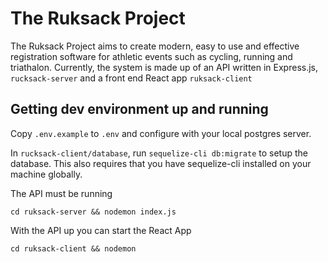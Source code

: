 # The Ruksack Project
The Ruksack Project aims to create modern, easy to use and effective registration software for athletic events such as cycling, running and triathalon. Currently, the system is made up of an API written in Express.js, `rucksack-server` and a front end React app `ruksack-client`
## Getting dev environment up and running
Copy `.env.example` to `.env` and configure with your local postgres server.

In `rucksack-client/database`, run `sequelize-cli db:migrate` to setup the database. This also requires that you have sequelize-cli installed on your machine globally.

The API must be running
```
cd ruksack-server && nodemon index.js
```
With the API up you can start the React App
```
cd ruksack-client && nodemon 
```
